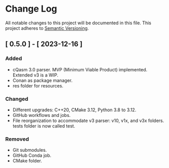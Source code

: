 # Change Log

All notable changes to this project will be documented in this file.
This project adheres to [Semantic Versioning](http://semver.org/).

## [ 0.5.0 ] - [ 2023-12-16 ]

### Added

- cQasm 3.0 parser. MVP (Minimum Viable Product) implemented. Extended v3 is a WIP.
- Conan as package manager.
- res folder for resources.

### Changed

- Different upgrades: C++20, CMake 3.12, Python 3.8 to 3.12.
- GitHub workflows and jobs.
- File reorganization to accommodate v3 parser: v10, v1x, and v3x folders. tests folder is now called test.

### Removed

- Git submodules.
- GitHub Conda job.
- CMake folder.
